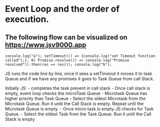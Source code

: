 # Event Loop and the order of execution.
## The following flow can be visualized on https://www.jsv9000.app

`console.log("a");
setTimeout(() => {console.log("set Timeout function called");}, 0)
Promise.resolve(() => console.log("Promise resolved")).then(res => res());
console.log("b");`


JS runs the code line by line, once it sees a setTimeout it moves it to task Queue 
and if we have any promises it goes to Task Queue from call Stack.

Initially JS:
    - completes the task present in call stack
    - Once call stack is empty, event loop checks the microTask Queue
    - Microtask Queue has higher priority than Task Queue
    - Select the oldest Microtask from the Microtask Queue. Run it until the Call Stack is empty. Repeat until the Microtask Queue is empty.
    - Once micro task is empty JS checks for Task Queue.
    -  Select the oldest Task from the Task Queue. Run it until the Call Stack is empty